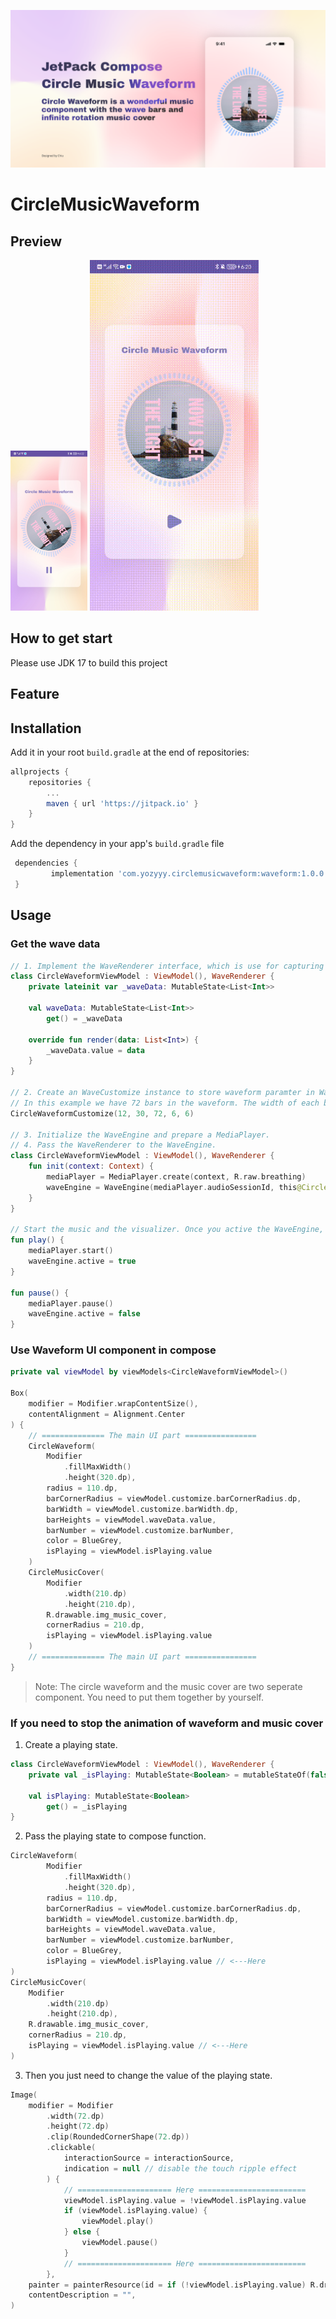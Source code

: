 <img src="./gif/banner.png"></br>
# CircleMusicWaveform
## Preview
<img src="./gif/circlemusicwaveform_screenshot.jpg" style="zoom: 25%">
<img src="./gif/circlewaveform_demo.gif" style="zoom: 67.5%">

## How to get start
Please use JDK 17 to build this project

## Feature

## Installation
Add it in your root `build.gradle` at the end of repositories:

```gradle
allprojects {
	repositories {
		...
		maven { url 'https://jitpack.io' }
	}
}
```

Add the dependency in your app's `build.gradle` file
```gradle
 dependencies {
         implementation 'com.yozyyy.circlemusicwaveform:waveform:1.0.0'
 }
 ```

## Usage
### Get the wave data
```kotlin
// 1. Implement the WaveRenderer interface, which is use for capturing wave data and updating bar heights.
class CircleWaveformViewModel : ViewModel(), WaveRenderer {
    private lateinit var _waveData: MutableState<List<Int>>

    val waveData: MutableState<List<Int>>
        get() = _waveData
    
    override fun render(data: List<Int>) {
        _waveData.value = data
    }
}

// 2. Create an WaveCustomize instance to store waveform paramter in WaveRenderer.
// In this example we have 72 bars in the waveform. The width of each bar is 6dp.
CircleWaveformCustomize(12, 30, 72, 6, 6)

// 3. Initialize the WaveEngine and prepare a MediaPlayer.
// 4. Pass the WaveRenderer to the WaveEngine.
class CircleWaveformViewModel : ViewModel(), WaveRenderer {
    fun init(context: Context) {
        mediaPlayer = MediaPlayer.create(context, R.raw.breathing)
        waveEngine = WaveEngine(mediaPlayer.audioSessionId, this@CircleWaveformViewModel)
    }
}

// Start the music and the visualizer. Once you active the WaveEngine, the wave data will be captured and pass to the WaveRenderer.
fun play() {
    mediaPlayer.start()
    waveEngine.active = true
}

fun pause() {
    mediaPlayer.pause()
    waveEngine.active = false
}

```

### Use Waveform UI component in compose
```kotlin
private val viewModel by viewModels<CircleWaveformViewModel>()

Box(
    modifier = Modifier.wrapContentSize(),
    contentAlignment = Alignment.Center
) {
    // ============== The main UI part ================
    CircleWaveform(
        Modifier
            .fillMaxWidth()
            .height(320.dp),
        radius = 110.dp,
        barCornerRadius = viewModel.customize.barCornerRadius.dp,
        barWidth = viewModel.customize.barWidth.dp,
        barHeights = viewModel.waveData.value,
        barNumber = viewModel.customize.barNumber,
        color = BlueGrey,
        isPlaying = viewModel.isPlaying.value
    )
    CircleMusicCover(
        Modifier
            .width(210.dp)
            .height(210.dp),
        R.drawable.img_music_cover,
        cornerRadius = 210.dp,
        isPlaying = viewModel.isPlaying.value
    )
    // ============== The main UI part ================
}
```
>Note: The circle waveform and the music cover are two seperate component. You need to put them together by yourself.

### If you need to stop the animation of waveform and music cover
1. Create a playing state.
```kotlin
class CircleWaveformViewModel : ViewModel(), WaveRenderer {
    private val _isPlaying: MutableState<Boolean> = mutableStateOf(false)

    val isPlaying: MutableState<Boolean>
        get() = _isPlaying
}
```

2. Pass the playing state to compose function.
```kotlin
CircleWaveform(
        Modifier
            .fillMaxWidth()
            .height(320.dp),
        radius = 110.dp,
        barCornerRadius = viewModel.customize.barCornerRadius.dp,
        barWidth = viewModel.customize.barWidth.dp,
        barHeights = viewModel.waveData.value,
        barNumber = viewModel.customize.barNumber,
        color = BlueGrey,
        isPlaying = viewModel.isPlaying.value // <---Here
)
CircleMusicCover(
    Modifier
        .width(210.dp)
        .height(210.dp),
    R.drawable.img_music_cover,
    cornerRadius = 210.dp,
    isPlaying = viewModel.isPlaying.value // <---Here
)
```

3. Then you just need to change the value of the playing state.
```kotlin
Image(
    modifier = Modifier
        .width(72.dp)
        .height(72.dp)
        .clip(RoundedCornerShape(72.dp))
        .clickable(
            interactionSource = interactionSource,
            indication = null // disable the touch ripple effect
        ) {
            // ===================== Here ========================
            viewModel.isPlaying.value = !viewModel.isPlaying.value
            if (viewModel.isPlaying.value) {
                viewModel.play()
            } else {
                viewModel.pause()
            }
            // ===================== Here ========================
        },
    painter = painterResource(id = if (!viewModel.isPlaying.value) R.drawable.ic_player_pause else R.drawable.ic_player_start),
    contentDescription = "",
)
```
